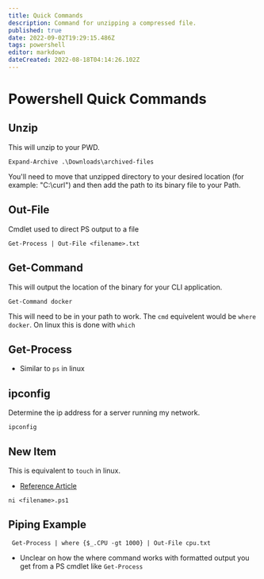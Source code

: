 ```yaml
---
title: Quick Commands
description: Command for unzipping a compressed file.
published: true
date: 2022-09-02T19:29:15.486Z
tags: powershell
editor: markdown
dateCreated: 2022-08-18T04:14:26.102Z
---
```


# Powershell Quick Commands

## Unzip

This will unzip to your PWD. 

```
Expand-Archive .\Downloads\archived-files
```

You'll need to move that unzipped directory to your desired location (for example: "C:\curl") and then add the path to its binary file to your Path. 

## Out-File

Cmdlet used to direct PS output to a file

```
Get-Process | Out-File <filename>.txt
```

## Get-Command

This will output the location of the binary for your CLI application. 

```
Get-Command docker
```

This will need to be in your path to work. The `cmd` equivelent would be `where docker`. On linux this is done with `which`

## Get-Process

- Similar to `ps` in linux

## ipconfig

Determine the ip address for a server running my network.

`ipconfig`

## New Item

This is equivalent to `touch` in linux. 

- [Reference Article](https://www.educative.io/answers/what-is-the-powershell-equivalent-of-touch)

```
ni <filename>.ps1
```

## Piping Example

```
 Get-Process | where {$_.CPU -gt 1000} | Out-File cpu.txt
```
- Unclear on how the where command works with formatted output you get from a PS cmdlet like `Get-Process`
